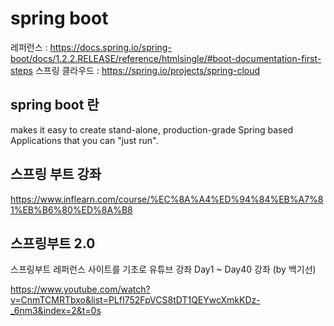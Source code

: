# spring boot
레퍼런스 : https://docs.spring.io/spring-boot/docs/1.2.2.RELEASE/reference/htmlsingle/#boot-documentation-first-steps
스프링 클라우드 : https://spring.io/projects/spring-cloud 


## spring boot 란
makes it easy to create stand-alone, production-grade Spring based Applications that you can "just run".

## 스프링 부트 강좌 
https://www.inflearn.com/course/%EC%8A%A4%ED%94%84%EB%A7%81%EB%B6%80%ED%8A%B8 

## 스프링부트 2.0 
스프링부트 레퍼런스 사이트를 기초로 유튜브 강좌 Day1 ~ Day40 강좌 (by 백기선) 

https://www.youtube.com/watch?v=CnmTCMRTbxo&list=PLfI752FpVCS8tDT1QEYwcXmkKDz-_6nm3&index=2&t=0s
